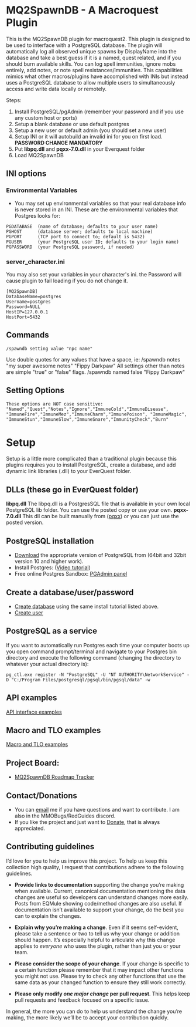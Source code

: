 # MQ2SpawnDB - A Macroquest Plugin

This is the MQ2SpawnDB plugin for macroquest2. This plugin is designed to be used to interface with a PostgreSQL database. The plugin will automatically log all observed unique spawns by DisplayName into the database and take a best guess if it is a named, quest related,  and if you should burn available skills. You can log spell immunities, ignore mobs entirely, add notes, or note spell resistances/immunities. This capabilities mimics what other macros/plugins have accomplished with INIs but instead uses a PostgreSQL database to allow multiple users to simultaneously access and write data locally or remotely.

Steps:
1. Install PostgreSQL/pgAdmin (remember your password and if you use any custom host or ports)
2. Setup a blank database or use default postgres
3. Setup a new user or default admin (you should set a new user)
4. Setup INI or it will autobuild an invalid ini for you on first load. **PASSWORD CHANGE MANDATORY**
5. Put **libpq.dll** and **pqxx-7.0.dll** in your Everquest folder
6. Load MQ2SpawnDB

## INI options
### Environmental Variables
- You may set up environmental variables so that your real database info is never stored in an INI. These are the environmental variables that Postgres looks for:
```
PGDATABASE	(name of database; defaults to your user name)
PGHOST		(database server; defaults to local machine)
PGPORT		(TCP port to connect to; default is 5432)
PGUSER		(your PostgreSQL user ID; defaults to your login name)
PGPASSWORD	(your PostgreSQL password, if needed)
```

### server_character.ini
You may also set your variables in your character's ini. the Password will cause plugin to fail loading if you do not change it.
```
[MQ2SpawnDB]
DatabaseName=postgres
Username=postgres
Password=NULL
HostIP=127.0.0.1
HostPort=5432
```

## Commands

```
/spawndb setting value "npc name"
```
Use double quotes for any values that have a space, ie: /spawndb notes "my super awesome notes" "Fippy Darkpaw"
All settings other than notes are simple "true" or "false" flags. /spawndb named false "Fippy Darkpaw"

## Setting Options

```
These options are NOT case sensitive:
"Named","Quest","Notes","Ignore","ImmuneCold","ImmuneDisease",
"ImmuneFire","ImmuneMez","ImmuneCharm","ImmunePoison", "ImmuneMagic", 
"ImmuneStun","ImmuneSlow","ImmuneSnare","ImmunityCheck","Burn"
```

# Setup
Setup is a little more complicated than a traditional plugin because this plugins requires you to install PostgreSQL, create a database, and add dynamic link libraries (.dll) to your EverQuest folder.

## DLLs (these go in EverQuest folder)
**libpq.dll** The libpq.dll is a PostgresSQL file that is available in your own local PostgreSQL lib folder. You can use the posted copy or use your own.
**pqxx-7.0.dll** This dll can be built manually from ([pqxx][pqxx]) or you can just use the posted version.

## PostgreSQL installation
- [Download][download] the appropriate version of PostgreSQL from  (64bit and 32bit version 10 and higher work).
- Install Postgres: ([Video tutorial][tutorial])
- Free online Postgres Sandbox: [PGAdmin panel][try]

## Create a database/user/password
- [Create database][tutorial] using the same install tutorial listed above.
- [Create user][user]

## PostgreSQL as a service
If you want to automatically run Postgres each time your computer boots up you open command prompt/terminal and navigate to your Postgres bin directory and execute the following command (changing the directory to whatever your actual directory is):
```
pg_ctl.exe register -N "PostgreSQL" -U "NT AUTHORITY\NetworkService" -D "C:/Program Files/postgresql/pgsql/bin/pgsql/data" -w
```

## API examples
[API interface examples][api]

## Macro and TLO examples
[Macro and TLO examples][macros]

## Project Board:
- [MQ2SpawnDB Roadmap Tracker][GLO_Board]

## Contact/Donations 
- You can [email][email] me if you have questions and want to contribute. I am also in the MMOBugs/RedGuides discord.
- If you like the project and just want to [Donate][donate], that is always appreciated.

[api]: https://github.com/PeteSampras/MQ2SpawnDB/blob/master/API_examples.md
[macros]: https://github.com/PeteSampras/MQ2SpawnDB/blob/master/macro_%26_TLO_examples.md
[user]: https://www.youtube.com/watch?v=zzvloWiKsEc
[pqxx]: https://github.com/jtv/libpqxx
[download]: https://www.postgresql.org/download/
[try]: https://www.pgadmin.org/try/
[tutorial]: https://www.youtube.com/watch?v=_qUpvRTqK0Y
[GLO_Board]: https://app.gitkraken.com/glo/board/XjTJOxhLpwAQLX7Z
[email]: petesampras.mmobugs@gmail.com
[donate]: https://www.paypal.com/cgi-bin/webscr?cmd=_donations&business=PeteSampras%2eMMOBugs%40Gmail%2ecom&lc=US&item_name=PeteSampras&no_note=0&currency_code=USD&bn=PP%2dDonationsBF%3abtn_donateCC_LG%2egif%3aNonHostedGuest

## Contributing guidelines

I’d love for you to help us improve this project. To help us keep this collection
high quality, I request that contributions adhere to the following guidelines.

- **Provide links to documentation** supporting the change you’re making when available.
  Current, canonical documentation mentioning the data changes are useful so developers can understand changes more easily.
  Posts from EQMule showing code/method changes are also useful.
  If documentation isn’t available to support your change, do the best you can to explain the changes.

- **Explain why you’re making a change**. Even if it seems self-evident, please
  take a sentence or two to tell us why your change or addition should happen.
  It’s especially helpful to articulate why this change applies to _everyone_
  who uses the plugin, rather than just you or your team.

- **Please consider the scope of your change**. If your change is specific to a
  certain function please remember that it may impact other functions you might not use.
  Please try to check any other functions that use the same data as your changed function
  to ensure they still work correctly.

- **Please only modify _one major change_ per pull request**. This helps keep pull
  requests and feedback focused on a specific issue.

In general, the more you can do to help us understand the change you’re making,
the more likely we’ll be to accept your contribution quickly.
